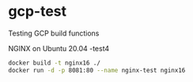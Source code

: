 # gcp-test
Testing GCP build functions

NGINX on Ubuntu 20.04
-test4

```bash
docker build -t nginx16 ./
docker run -d -p 8081:80 --name nginx-test nginx16
```
